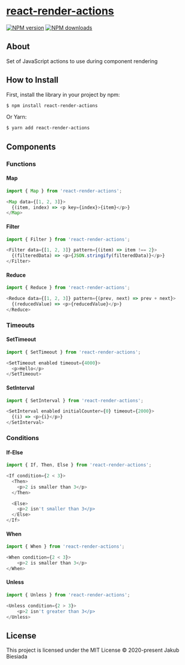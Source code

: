 # [react-render-actions](https://github.com/jb1905/react-render-actions)

[![NPM version](http://img.shields.io/npm/v/react-render-actions.svg?style=flat-square)](https://www.npmjs.com/package/react-render-actions)
[![NPM downloads](http://img.shields.io/npm/dm/react-render-actions.svg?style=flat-square)](https://www.npmjs.com/package/react-render-actions)

## About

Set of JavaScript actions to use during component rendering

## How to Install

First, install the library in your project by npm:

```sh
$ npm install react-render-actions
```

Or Yarn:

```sh
$ yarn add react-render-actions
```

## Components

### Functions

#### Map

```js
import { Map } from 'react-render-actions';

<Map data={[1, 2, 3]}>
  {(item, index) => <p key={index}>{item}</p>}
</Map>
```

#### Filter

```js
import { Filter } from 'react-render-actions';

<Filter data={[1, 2, 3]} pattern={(item) => item !== 2}>
  {(filteredData) => <p>{JSON.stringify(filteredData)}</p>}
</Filter>
```

#### Reduce

```js
import { Reduce } from 'react-render-actions';

<Reduce data={[1, 2, 3]} pattern={(prev, next) => prev + next}>
  {(reducedValue) => <p>{reducedValue}</p>}
</Reduce>
```

### Timeouts

#### SetTimeout

```js
import { SetTimeout } from 'react-render-actions';

<SetTimeout enabled timeout={4000}>
  <p>Hello</p>
</SetTimeout>
```

#### SetInterval

```js
import { SetInterval } from 'react-render-actions';

<SetInterval enabled initialCounter={0} timeout={2000}>
  {(i) => <p>{i}</p>}
</SetInterval>
```

### Conditions

#### If-Else

```js
import { If, Then, Else } from 'react-render-actions';

<If condition={2 < 3}>
  <Then>
    <p>2 is smaller than 3</p>
  </Then>

  <Else>
    <p>2 isn't smaller than 3</p>
  </Else>
</If>
```

#### When

```js
import { When } from 'react-render-actions';

<When condition={2 < 3}>
    <p>2 is smaller than 3</p>
</When>
```

#### Unless

```js
import { Unless } from 'react-render-actions';

<Unless condition={2 > 3}>
    <p>2 isn't greater than 3</p>
</Unless>
```

## License

This project is licensed under the MIT License © 2020-present Jakub Biesiada

